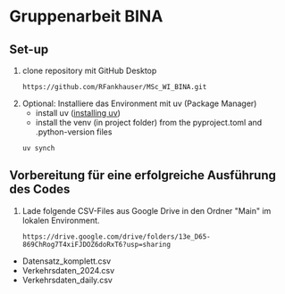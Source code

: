# Gruppenarbeit BINA

## Set-up

1. clone repository mit GitHub Desktop
    ```
    https://github.com/RFankhauser/MSc_WI_BINA.git
    ```
2. Optional: Installiere das Environment mit uv (Package Manager)
   - install uv ([installing uv](https://docs.astral.sh/uv/getting-started/installation/))
   - install the venv (in project folder) from the pyproject.toml and .python-version files
    ```
    uv synch
    ```

## Vorbereitung für eine erfolgreiche Ausführung des Codes

 1. Lade folgende CSV-Files aus Google Drive  in den Ordner "Main" im lokalen Environment.
    ```
    https://drive.google.com/drive/folders/13e_D65-869ChRog7T4xiFJDOZ6doRxT6?usp=sharing
    ```
   - Datensatz_komplett.csv
   - Verkehrsdaten_2024.csv
   - Verkehrsdaten_daily.csv